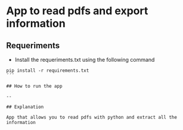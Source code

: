 # App to read pdfs and export information

## Requeriments

- Install the requeriments.txt using the following command

```
pip install -r requirements.txt
´´´

## How to run the app

--

## Explanation

App that allows you to read pdfs with python and extract all the information